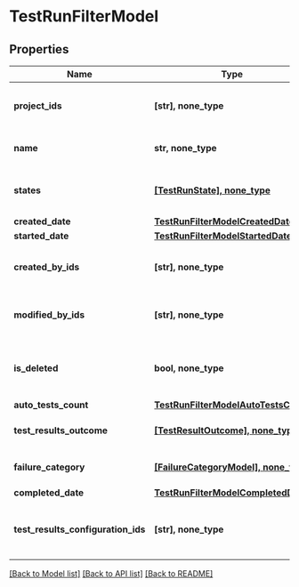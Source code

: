 # TestRunFilterModel


## Properties
Name | Type | Description | Notes
------------ | ------------- | ------------- | -------------
**project_ids** | **[str], none_type** | Specifies a test run project IDs to search for | [optional] 
**name** | **str, none_type** | Specifies test run name | [optional] 
**states** | [**[TestRunState], none_type**](TestRunState.md) | Specifies a test run states to search for | [optional] 
**created_date** | [**TestRunFilterModelCreatedDate**](TestRunFilterModelCreatedDate.md) |  | [optional] 
**started_date** | [**TestRunFilterModelStartedDate**](TestRunFilterModelStartedDate.md) |  | [optional] 
**created_by_ids** | **[str], none_type** | Specifies a test run creator IDs to search for | [optional] 
**modified_by_ids** | **[str], none_type** | Specifies a test run last editor IDs to search for | [optional] 
**is_deleted** | **bool, none_type** | Specifies a test run deleted status to search for | [optional] 
**auto_tests_count** | [**TestRunFilterModelAutoTestsCount**](TestRunFilterModelAutoTestsCount.md) |  | [optional] 
**test_results_outcome** | [**[TestResultOutcome], none_type**](TestResultOutcome.md) | Specifies test results outcomes | [optional] 
**failure_category** | [**[FailureCategoryModel], none_type**](FailureCategoryModel.md) | Specifies failure categories | [optional] 
**completed_date** | [**TestRunFilterModelCompletedDate**](TestRunFilterModelCompletedDate.md) |  | [optional] 
**test_results_configuration_ids** | **[str], none_type** | Specifies a test result configuration IDs to search for | [optional] 

[[Back to Model list]](../README.md#documentation-for-models) [[Back to API list]](../README.md#documentation-for-api-endpoints) [[Back to README]](../README.md)


